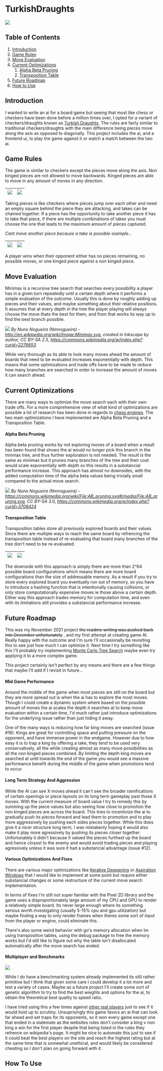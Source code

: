 # TurkishDraughts

![](docs/preview.jpg)

## Table of Contents
1. [Introduction](#introduction)
2. [Game Rules](#game-rules)
3. [Move Evaluation](#move-evaluation)
4. [Current Optimizations](#current-optimizations)
	1. [Alpha Beta Pruning](#alpha-beta-pruning)
	2. [Transposition Table](#transposition-table)
5. [Future Roadmap](#future-roadmap)
6. [How to Use](#how-to-use)

## Introduction

I wanted to write an ai for a board game but seeing that most like chess or checkers have been done before a million times over, I opted for a variant of checkers/draughts known as [Turkish Draughts](https://en.wikipedia.org/wiki/Turkish_draughts). The rules are fairly similar to traditional checkers/draughts with the main difference being pieces move along the axis as opposed to diagonally. This project includes the ai, and a frontend ui, to play the game against it or watch a match between the two ai.

## Game Rules

The game is similar to checkers except the pieces move along the axis. Non kinged pieces are not allowed to move backwards. Kinged pieces are able to move in any amount of moves in any direction.

![](docs/pawnmoves.jpg) | ![](docs/kingmoves.jpg)
:-: | :-: 

Taking pieces is like checkers where pieces jump over each other and need an empty square behind the piece they are attacking, and takes can be chained together. If a piece has the opportunity to take another piece it has to take that piece, if there are multiple combinations of takes you must choose the one that leads to the maximum amount of pieces captured.

*Cant move another piece because a take is possible example...*

![](docs/takevalid.jpg) | ![](docs/takeinvalid.jpg)
:-: | :-:

A player wins when their opponent either has no pieces remaining, no possible moves, or one kinged piece against a non kinged piece.

## Move Evaluation

Minimax is a recursive tree search that searches every possibility a player has in a given turn repeatedly until a certain depth where it performs a simple evaluation of the outcome. Usually this is done by roughly adding up pieces and their values, and maybe something about their relative positions. It assumes that at every depth in the tree the player playing will always choose the move thats the best for them, and from that works its way up to find the best branch possible.

![](docs/minimax.svg)
*By Nuno Nogueira (Nmnogueira) - http://en.wikipedia.org/wiki/Image:Minimax.svg, created in Inkscape by author, CC BY-SA 2.5, https://commons.wikimedia.org/w/index.php?curid=2276653*

While very thorough as its able to look many moves ahead the amount of boards that need to be evaluated increases exponentially with depth. This means that some optimizations and trade offs have to be made to reduce how many branches are searched in order to increase the amount of moves it can search ahead.

## Current Optimizations

There are many ways to optimize the move search each with their own trade offs. For a more comprehensive view of what kind of optimizations are possible a lot of research has been done in regards to [chess engines](https://www.chessprogramming.org/Search). The two main optimizations I have implemented are Alpha Beta Pruning and a Transposition Table.

#### Alpha Beta Pruning

Alpha beta pruning works by not exploring moves of a board when a result has been found that shows the ai would no longer pick this branch in the minmax tree, and thus further exploration is not needed. The result is the same as minimax but it prunes many branches of the tree and their cost would scale exponentially with depth so this results in a substancial performance increase. This approach has almost no downsides, with the added computation time of the alpha beta values being trivially small compared to the actual move search.

![](docs/abpruning.svg)
*By Nuno Nogueira (Nmnogueira) - https://commons.wikimedia.org/wiki/File:AB_pruning.svg#/media/File:AB_pruning.svg, CC BY-SA 3.0, https://commons.wikimedia.org/w/index.php?curid=3708424*

#### Transposition Table

Transposition tables store all previously explored boards and their values. Since there are multiple ways to reach the same board by refrencing the transposition table instead of re-evaluating that board many branches of the tree don't need to be re-evaluated.

![](docs/transpos1.jpg) | ![](docs/transpos2.jpg)
:-: | :-:

The downside with this approach is simply there are more than 2^64 possible board configurations which means there are more board configurations than the size of addressable memory. As a result if you try to store every explored board you eventually run out of memory, so you have to introduce a hashing function that is intentionally causing collisions, or only store computationally expensive moves ie those above a certain depth. Either way this approach trades memory for computation time, and even with its limitations still provides a substancial performance increase. 

## Future Roadmap

This was my November 2021 project ~~the readme writing was pushed back into December unfortunately~~ , and my first attempt at creating game AI. Really happy with the outcome and I'm sure I'll occasionally be revisiting this to see just how much I can optimize it. Next time I try something like this I'll probably try implementing [Monte Carlo Tree Search](https://en.wikipedia.org/wiki/Monte_Carlo_tree_search) maybe even try applying it to a more complex game.

This project certainly isn't perfect by any means and there are a few things that maybe I'll add if I revisit in future...

#### Mid Game Performance

Around the middle of the game when most pieces are still on the board but they are more spread out is when the ai has to explore the most moves. Though I could create a dynamic system where based on the possible amount of moves the ai scales the depth it searches at to keep move evaluation within a certain time, I'd much rather just introduce optimizations for the underlying issue rather than just hiding it away.

One of the many ways is reducing how far king moves are searched (issue #16). Kings are great for controlling space and putting pressure on the opponent, and have immense power in the endgame. However due to how easy it is to trap a king by offering a take, they tend to be used very conservatively, all the while creating almost as many move possibilities as all the non kinged pieces combined. By limiting the depth king moves are searched at until towards the end of the game you would see a massive performance benefit during the middle of the game when promotions tend to occur.  

#### Long Term Strategy And Aggression

While the AI can see X moves ahead it can't see the broader ramifications of certain openings or piece layouts on its long term gameplay past those X moves. With the current measure of board value I try to remedy this by summing up the piece values but also seeing how close to promotion the non kinged pieces are across the board. This tries to incentivize the ai to gradually push its pieces forward and lead them to promotion and to play more aggressively by pushing each sides pieces together. While this does give it a nicer structure long term, I was mistakenly hoping it would also make it play more agressively by pushing its pieces closer together. Unfortunately it didn't because it valued the pieces furthest up the board and hence closest to the enemy and would avoid trading pieces and playing agressively unless it was sure it had a substancial advantage (issue #12).

#### Various Optimizations And Fixes

There are various major optimizations like [Iterative Deepening](https://www.chessprogramming.org/Iterative_Deepening) or [Aspiration Windows](https://www.chessprogramming.org/Aspiration_Windows) that I would like to implement at some point but require either substancial changes or some restructure of the current move search implementation.

In terms of fixes I'm still not super familiar with the Pixel 2D library and the game uses a disproportionately large amount of my CPU and GPU to render a relatively simple board. Its never large enough where its something serious worth investigating (usually 5-15% cpu and gpu utilization) but maybe finding a way to only render frames when theres some sort of input from the player or engine, could eliminate this.

There's also some weird behavior with go's memory allocation when Im using transposition tables, using the debug package to free the memory works but I'd still like to figure out why the table isn't disallocated automatically after the move search has ended.

#### Multiplayer and Benchmarks

![](docs/benchmark.jpg)

While I do have a benchmarking system already implemented its still rather primitive but I think that given some care I could develop it a lot more and test a variety of cases. Maybe as a future project I'll create some sort of genetic algorithm to try to find the best wieghts and options for the ai, to obtain the theoretical best quality to speed ratio.

I have tried using this a few times against [other real players](https://www.playok.com/en/turkishdama/) just to see if it would hold up to scrutiny. Unsuprisingly this game favors an ai that can look far ahead and set traps for its opponents, so it won every game except one that ended in a stalemate as the websites rules don't consider a king v non king a win for the first player despite that being listed in the rules they refrence on wikipedia's page. It might be nice to automate this just to see if it could beat the best players on the site and reach the highest rating but at the same time that is somewhat unethical, and would likely be considered cheating so I don't plan on going forward with it.

## How To Use